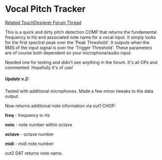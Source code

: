 # Vocal Pitch Tracker

[Related TouchDesigner Forum Thread](http://derivative.ca/Forum/viewtopic.php?f=22&t=11467&p=57324&hilit=pitch#p57324)

This is a quick and dirty pitch detection COMP that returns the fundamental frequency in Hz and associated note name for a vocal input. It simply looks for the first spectral peak over the 'Peak Threshold'. It outputs when the RMS of the input signal is over the 'Trigger Threshold'. These parameters are of course both dependent on your microphone/audio input.

Needed one for testing and didn't see anything in the forum. It's all OPs and commented. Hopefully it's of use!

##### Update v.2:

Tested with additional microphones. Made a few minor tweaks to the data output. 

Now returns additional note information via out1 CHOP:

**freq** - frequency in Hz

**note** - note number within octave

**octave** - octave number

**midi** - midi note number

out2 DAT returns note name.
